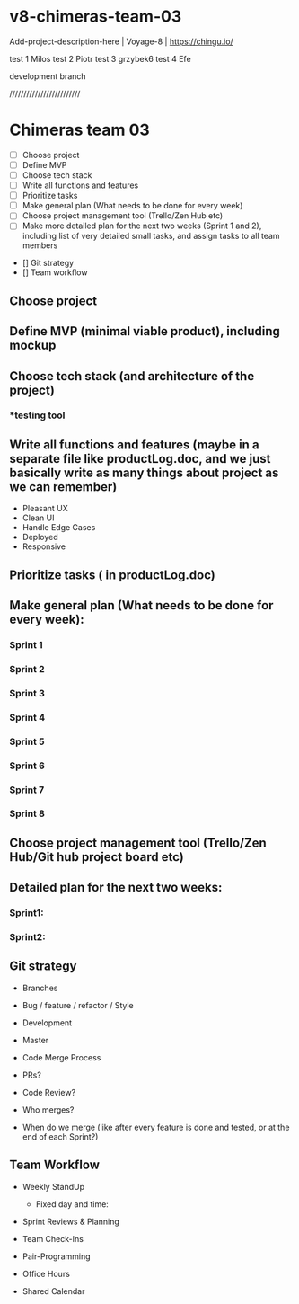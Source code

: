 # v8-chimeras-team-03

Add-project-description-here | Voyage-8 | https://chingu.io/

test 1 Milos
test 2 Piotr
test 3 grzybek6
test 4 Efe

development branch

/////////////////////////

# Chimeras team 03

- [ ] Choose project
- [ ] Define MVP
- [ ] Choose tech stack
- [ ] Write all functions and features
- [ ] Prioritize tasks
- [ ] Make general plan (What needs to be done for every week)
- [ ] Choose project management tool (Trello/Zen Hub etc)
- [ ] Make more detailed plan for the next two weeks (Sprint 1 and 2), including list of very detailed small tasks, and assign tasks to all team members
- [] Git strategy
- [] Team workflow

## Choose project

## Define MVP (minimal viable product), including mockup

## Choose tech stack (and architecture of the project)

### \*testing tool

## Write all functions and features (maybe in a separate file like productLog.doc, and we just basically write as many things about project as we can remember)

- Pleasant UX
- Clean UI
- Handle Edge Cases
- Deployed
- Responsive

## Prioritize tasks ( in productLog.doc)

## Make general plan (What needs to be done for every week):

### Sprint 1

### Sprint 2

### Sprint 3

### Sprint 4

### Sprint 5

### Sprint 6

### Sprint 7

### Sprint 8

## Choose project management tool (Trello/Zen Hub/Git hub project board etc)

## Detailed plan for the next two weeks:

### Sprint1:

### Sprint2:

## Git strategy

- Branches
- Bug / feature / refactor / Style
- Development
- Master

- Code Merge Process
- PRs?
- Code Review?
- Who merges?
- When do we merge (like after every feature is done and tested, or at the end of each Sprint?)

## Team Workflow

- Weekly StandUp

  - Fixed day and time:

- Sprint Reviews & Planning

- Team Check-Ins

- Pair-Programming

- Office Hours

- Shared Calendar
